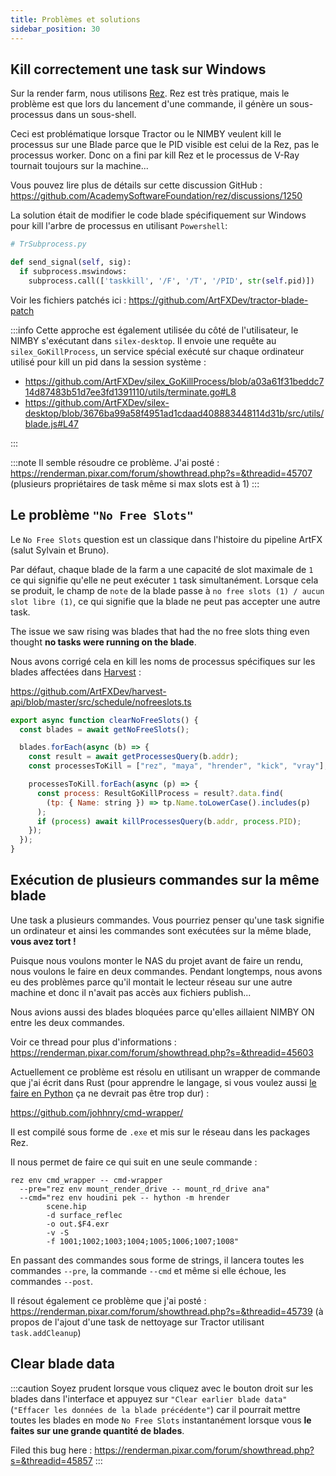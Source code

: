 ```yaml
---
title: Problèmes et solutions
sidebar_position: 30
---
```


## Kill correctement une task sur Windows

Sur la render farm, nous utilisons [Rez](https://github.com/AcademySoftwareFoundation/rez). Rez est très pratique, mais le problème est que lors du lancement d'une commande, il génère un sous-processus dans un sous-shell.

Ceci est problématique lorsque Tractor ou le NIMBY veulent kill le processus sur une Blade parce que le PID visible est celui de la Rez, pas le processus worker. Donc on a fini par kill Rez et le processus de V-Ray tournait toujours sur la machine...

Vous pouvez lire plus de détails sur cette discussion GitHub : https://github.com/AcademySoftwareFoundation/rez/discussions/1250

La solution était de modifier le code blade spécifiquement sur Windows pour kill l'arbre de processus en utilisant `Powershell`:

```python
# TrSubprocess.py

def send_signal(self, sig):
  if subprocess.mswindows:
    subprocess.call(['taskkill', '/F', '/T', '/PID', str(self.pid)])
```

Voir les fichiers patchés ici : https://github.com/ArtFXDev/tractor-blade-patch

:::info
Cette approche est également utilisée du côté de l'utilisateur, le NIMBY s'exécutant dans `silex-desktop`. Il envoie une requête au `silex_GoKillProcess`, un service spécial exécuté sur chaque ordinateur utilisé pour kill un pid dans la session système :

- https://github.com/ArtFXDev/silex_GoKillProcess/blob/a03a61f31beddc714d87483b51d7ee3fd1391110/utils/terminate.go#L8
- https://github.com/ArtFXDev/silex-desktop/blob/3676ba99a58f4951ad1cdaad408883448114d31b/src/utils/blade.js#L47

:::

:::note
Il semble résoudre ce problème. J'ai posté : https://renderman.pixar.com/forum/showthread.php?s=&threadid=45707 (plusieurs propriétaires de task même si max slots est à 1)
:::

## Le problème `"No Free Slots"`

Le `No Free Slots` question est un classique dans l'histoire du pipeline ArtFX (salut Sylvain et Bruno).

Par défaut, chaque blade de la farm a une capacité de slot maximale de `1` ce qui signifie qu'elle ne peut exécuter `1` task simultanément. Lorsque cela se produit, le champ de `note` de la blade passe à `no free slots (1) / aucun slot libre (1)`, ce qui signifie que la blade ne peut pas accepter une autre task.

The issue we saw rising was blades that had the no free slots thing even thought **no tasks were running on the blade**.

Nous avons corrigé cela en kill les noms de processus spécifiques sur les blades affectées dans [Harvest](../harvest) :

https://github.com/ArtFXDev/harvest-api/blob/master/src/schedule/nofreeslots.ts

```js
export async function clearNoFreeSlots() {
  const blades = await getNoFreeSlots();

  blades.forEach(async (b) => {
    const result = await getProcessesQuery(b.addr);
    const processesToKill = ["rez", "maya", "hrender", "kick", "vray"];

    processesToKill.forEach(async (p) => {
      const process: ResultGoKillProcess = result?.data.find(
        (tp: { Name: string }) => tp.Name.toLowerCase().includes(p)
      );
      if (process) await killProcessesQuery(b.addr, process.PID);
    });
  });
}
```

## Exécution de plusieurs commandes sur la même blade

Une task a plusieurs commandes. Vous pourriez penser qu'une task signifie un ordinateur et ainsi les commandes sont exécutées sur la même blade, **vous avez tort !**

Puisque nous voulons monter le NAS du projet avant de faire un rendu, nous voulons le faire en deux commandes. Pendant longtemps, nous avons eu des problèmes parce qu'il montait le lecteur réseau sur une autre machine et donc il n'avait pas accès aux fichiers publish...

Nous avions aussi des blades bloquées parce qu'elles aillaient NIMBY ON entre les deux commandes.

Voir ce thread pour plus d'informations : https://renderman.pixar.com/forum/showthread.php?s=&threadid=45603

Actuellement ce problème est résolu en utilisant un wrapper de commande que j'ai écrit dans Rust (pour apprendre le langage, si vous voulez aussi [le faire en Python](https://github.com/ArtFXDev/silex-rez/tree/prod/packages/utils/command_wrapper) ça ne devrait pas être trop dur) :

https://github.com/johhnry/cmd-wrapper/

Il est compilé sous forme de `.exe` et mis sur le réseau dans les packages Rez.

Il nous permet de faire ce qui suit en une seule commande :

```shell
rez env cmd_wrapper -- cmd-wrapper
  --pre="rez env mount_render_drive -- mount_rd_drive ana"
  --cmd="rez env houdini pek -- hython -m hrender
        scene.hip
        -d surface_reflec
        -o out.$F4.exr
        -v -S
        -f 1001;1002;1003;1004;1005;1006;1007;1008"
```

En passant des commandes sous forme de strings, il lancera toutes les commandes `--pre`, la commande `--cmd` et même si elle échoue, les commandes `--post`.

Il résout également ce problème que j'ai posté : https://renderman.pixar.com/forum/showthread.php?s=&threadid=45739 (à propos de l'ajout d'une task de nettoyage sur Tractor utilisant `task.addCleanup`)

## Clear blade data

:::caution
Soyez prudent lorsque vous cliquez avec le bouton droit sur les blades dans l'interface et appuyez sur `"Clear earlier blade data"`(`"Effacer les données de la blade précédente"`) car il pourrait mettre toutes les blades en mode `No Free Slots` instantanément lorsque vous **le faites sur une grande quantité de blades**.

Filed this bug here : https://renderman.pixar.com/forum/showthread.php?s=&threadid=45857
:::

